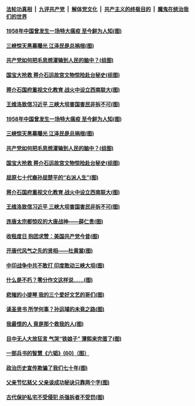 

####  [法轮功真相](../../../../basic/blob/master/README.md?t=06271031) &nbsp;|&nbsp; [九评共产党](../../../../9ping.md/blob/master/README.md?t=06271031) &nbsp;|&nbsp; [解体党文化](../../../../jtdwh.md/blob/master/README.md?t=06271031)  &nbsp;|&nbsp; [共产主义的终极目的](../../../../gczydzjmd.md/blob/master/README.md?t=06271031) &nbsp;|&nbsp; [魔鬼在统治我们的世界](../../../../mgztzwmdsj.md/blob/master/README.md?t=06271031) 

#### [1958年中国曾发生一场特大瘟疫 至今鲜为人知(图)](../pages/p6/937699.md?t=06271031) 

#### [三峡惊天黑幕曝光 江泽民是总祸根(图)](../pages/p6/937513.md?t=06271031) 

#### [共产党如何把毛思想灌输到人民的脑中？(组图)](../pages/p6/937341.md?t=06271031) 

#### [国宝大抢救 蒋介石运故宫文物惊险赴台秘史(组图)](../pages/p6/934957.md?t=06271031) 

#### [蒋介石国府重视文化教育 战火中设立西南联大(图)](../pages/p6/937070.md?t=06271031) 

#### [王维洛致信习近平 三峡大坝害国害民非拆不可(图)](../pages/p6/937509.md?t=06271031) 

#### [1958年中国曾发生一场特大瘟疫 至今鲜为人知(图)](../pages/p6/937699.md?t=06271031) 

#### [三峡惊天黑幕曝光 江泽民是总祸根(图)](../pages/p6/937513.md?t=06271031) 

#### [共产党如何把毛思想灌输到人民的脑中？(组图)](../pages/p6/937341.md?t=06271031) 

#### [国宝大抢救 蒋介石运故宫文物惊险赴台秘史(组图)](../pages/p6/934957.md?t=06271031) 

#### [屈原七十代裔孙屈楚平的“右派人生”(图)](../pages/p6/936524.md?t=06271031) 

#### [蒋介石国府重视文化教育 战火中设立西南联大(图)](../pages/p6/937070.md?t=06271031) 

#### [王维洛致信习近平 三峡大坝害国害民非拆不可(图)](../pages/p6/937509.md?t=06271031) 

#### [连唐太宗都惊叹的大唐战神——薛仁贵(图)](../pages/p6/936527.md?t=06271031) 

#### [收租度日 抱团求赞：美国共产党今昔(图)](../pages/p6/937312.md?t=06271031) 

#### [开唐代风气之先的贤相——杜黄裳(图)](../pages/p6/932911.md?t=06271031) 

#### [中印战争中共不敢打 印度敢动三峡大坝(图)](../pages/p6/937491.md?t=06271031) 

#### [什么是不朽？零分作文这样说……(图)](../pages/p6/937290.md?t=06271031) 

#### [悲摧的小提琴 我的三个爱好文艺的哥们(图)](../pages/p6/937171.md?t=06271031) 

#### [读圣贤书 所学何事？孙运璿的未竟之路(图)](../pages/p6/934952.md?t=06271031) 

#### [我最恨的人 竟是那个救我的人(图)](../pages/p6/937293.md?t=06271031) 

#### [目中无人大放狂言 气哭“铁娘子” 薄熙来完蛋了(图)](../pages/p6/936525.md?t=06271031) 

#### [一部兵书的智慧《六韬》(60)（图）](../pages/p6/931159.md?t=06271031) 

#### [政治历史宣传欺骗了我们七十年(图)](../pages/p6/937285.md?t=06271031) 

#### [父亲节忆慈父 父亲谈成功秘诀只靠两个字(图)](../pages/p6/934146.md?t=06271031) 

#### [古代保护私宅不受侵犯 杀强拆者不受罚(图)](../pages/p6/936439.md?t=06271031) 


